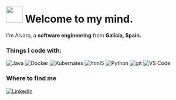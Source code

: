 <h1><img src="https://emojipedia-us.s3.dualstack.us-west-1.amazonaws.com/thumbs/120/google/274/exploding-head_1f92f.png" width="45"/> Welcome to my mind.</h1>

<p>I'm Alvaro, a <b>software engineering</b> from <b>Galicia, Spain. </b>
<h3>Things I code with:</h3>
<p>
<img
  alt="Java"
  src="https://img.shields.io/badge/-Java-007396?style=flat-square&logo=java&logoColor=white"
/>
<img
  alt="Docker"
  src="https://img.shields.io/badge/-Docker-46a2f1?style=flat-square&logo=docker&logoColor=white"
/>
<img
  alt="Kubernates"
  src="https://img.shields.io/badge/-Kubernetes-326CE5?style=flat-square&logo=kubernetes&logoColor=white"
/>
<img
  alt="html5"
  src="https://img.shields.io/badge/-HTML5-E34F26?style=flat-square&logo=html5&logoColor=white"
/>
<img
  alt="Python"
  src="https://img.shields.io/badge/-Python-FFD963?style=flat-square&logo=Python&logoColor=black"
/>
<img
  alt="git"
  src="https://img.shields.io/badge/-Git-F05032?style=flat-square&logo=git&logoColor=white"
/>
<img
  alt="VS Code"
  src="https://img.shields.io/badge/-VS%20Code-007ACC?style=flat-square&logo=visual-studio-code&logoColor=white"
/>
</p>

<h3>Where to find me</h3>
<p><a href="https://www.linkedin.com/in/alvaromui%C3%B1o/" target="_blank"><img alt="LinkedIn" src="https://img.shields.io/badge/linkedin-%230077B5.svg?&style=for-the-badge&logo=linkedin&logoColor=white" /></a>
</p>
